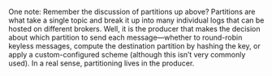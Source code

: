 One note: Remember the discussion of partitions up above? Partitions are what take a single topic and break it up into many individual logs that can be hosted on different brokers. Well, it is the producer that makes the decision about which partition to send each message—whether to round-robin keyless messages, compute the destination partition by hashing the key, or apply a custom-configured scheme (although this isn’t very commonly used). In a real sense, partitioning lives in the producer.
